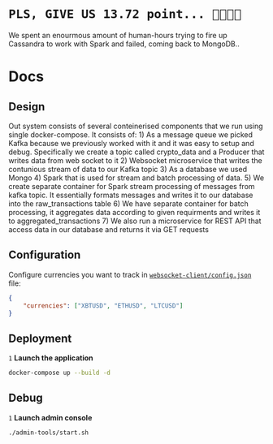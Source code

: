 # `PLS, GIVE US 13.72 point... 🙏🥹🥲🙏`
 We spent an enourmous amount of human-hours trying to fire up Cassandra to work with Spark and failed, coming back to MongoDB..

# Docs

## Design
Out system consists of several conteinerised components that we run using single docker-compose.
It consists of: 1) As a message queue we picked Kafka because we previously worked with it and it was easy to setup and debug. Specifically we create a topic called crypto_data and a Producer that writes data from web socket to it 2) Websocket microservice that writes the contunious stream of data to our Kafka topic 3) As a database we used Mongo 4) Spark that is used for stream and batch processing of data. 5) We create separate container for Spark stream processing of messages from kafka topic. It essentially formats messages and writes it to our database into the raw_transactions table 6) We have separate container for batch processing, it aggregates data according to given requirments and writes it to aggregated_transactions
7) We also run a microservice for REST API that access data in our database and returns it via GET requests

## Configuration

Configure currencies you want to track in [`websocket-client/config.json`](./websocket-client/config.json) file:
```json
{
    "currencies": ["XBTUSD", "ETHUSD", "LTCUSD"]
}
```

## Deployment
`1`
**Launch the application**
```bash
docker-compose up --build -d
```


## Debug
`1`
**Launch admin console**
```bash
./admin-tools/start.sh
```
